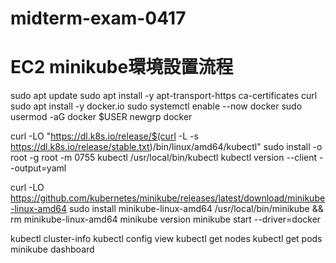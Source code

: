 # midterm-exam-0417

# EC2 minikube環境設置流程
sudo apt update
sudo apt install -y apt-transport-https ca-certificates curl 
sudo apt install -y docker.io
sudo systemctl enable --now docker
sudo usermod -aG docker $USER
newgrp docker 

curl -LO "https://dl.k8s.io/release/$(curl -L -s https://dl.k8s.io/release/stable.txt)/bin/linux/amd64/kubectl"
sudo install -o root -g root -m 0755 kubectl /usr/local/bin/kubectl
kubectl version --client --output=yaml

curl -LO https://github.com/kubernetes/minikube/releases/latest/download/minikube-linux-amd64
sudo install minikube-linux-amd64 /usr/local/bin/minikube && rm minikube-linux-amd64
minikube version
minikube start --driver=docker

kubectl cluster-info
kubectl config view
kubectl get nodes
kubectl get pods
minikube dashboard